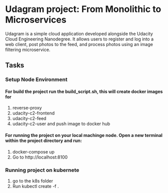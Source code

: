 # Udagram project: From Monolithic to Microservices

Udagram is a simple cloud application developed alongside the Udacity Cloud Engineering Nanodegree. It allows users to register and log into a web client, post photos to the feed, and process photos using an image filtering microservice.

## Tasks

### Setup Node Environment

#### For build the project run the build_script.sh, this will create docker images for
1. reverse-proxy
2. udacity-c2-frontend
3. udacity-c2-feed
4. udacity-c2-user
and push image to docker hub

#### For running the project on your local machinge node. Open a new terminal within the project directory and run:

1. docker-compose up 
2. Go to http://localhost:8100

### Running project on kubernete
1. go to the k8s folder 
2. Run kubectl create -f .

